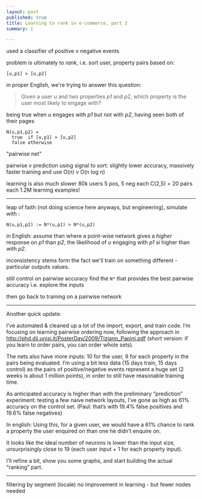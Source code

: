 ```yaml
---
layout: post
published: true
title: Learning to rank in e-commerce, part 2
summary: |

---
```



used a classifier of positive v negative events

problem is ultimately to _rank_, i.e. sort user, property pairs based on:

    [u,p1] > [u,p2]

in proper English, we're trying to answer this question:

> Given a user _u_ and two properties _p1_ and _p2_, which property
> is the user most likely to engage with?

being true when _u_ engages with _p1_ but not with _p2_, having seen both of their
pages

    N(u,p1,p2) =
      true  if [u,p1] > [u,p2]
      false otherwise

"pairwise net"

pairwise v prediction
using signal to sort: slightly lower accuracy, massively faster training and use
O(n) v O(n log n)

learning is also much slower
80k users
5 pos, 5 neg each
C(2,5) = 20 pairs each
1.2M learning examples!

----------------


leap of faith (not doing science here anyways, but engineering), simulate with :

    N(u,p1,p2) := N*(u,p1) > N*(u,p2)

in English:
assume than where a point-wise network gives a _higher_ response on _p1_ than
_p2_, the likelihood of _u_ engaging with _p1_ si higher than with _p2_.

inconsistency stems form the fact we'll train on something different -
particular outputs values.

still control on pairwise accuracy
find the `N*` that provides the best pairwise accuracy
i.e. explore the inputs

then go back to training on a pairwise network

-----------------

Another quick update:

I’ve automated & cleaned up a lot of the import, export, and train code.
I’m focusing on learning pairwise ordering now, following the approach in http://phd.dii.unisi.it/PosterDay/2009/Tiziano_Papini.pdf
(short version: if you learn to order pairs, you can order whole sets).

The nets also have more inputs: 10 for the user, 9 for each property in the pairs being evaluated.
I’m using a bit less data (15 days train, 15 days control) as the pairs of positive/negative events represent a huge set (2 weeks is about 1 million points),
in order to still have reasonable training time.

As anticipated accuracy is higher than with the preliminary “prediction” experiment:
testing a few naive network layouts, I’ve gone as high as 61% accuracy on the control set.
(Paul: that’s with 19.4% false positives and 19.6% false negatives)

In english:
Using this, for a given user, we would have a 61% chance to rank a property the user enquired on than one he didn’t enquire on.

It looks like the ideal number of neurons is lower than the input size, unsurprisingly close to 19 (each user input + 1 for each property input).

I’ll refine a bit, show you some graphs, and start building the actual “ranking” part.

-----


filtering by segment (locale)
no improvement in learning - but fewer nodes needed




